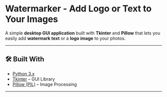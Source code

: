 # Watermarker - Add Logo or Text to Your Images

A simple **desktop GUI application** built with **Tkinter** and **Pillow** that lets you easily add **watermark text** or a **logo image** to your photos.

---

## 🛠️ Built With

- [Python 3.x](https://www.python.org/)
- [Tkinter](https://docs.python.org/3/library/tkinter.html) – GUI Library
- [Pillow (PIL)](https://pillow.readthedocs.io/en/stable/) – Image Processing

---

